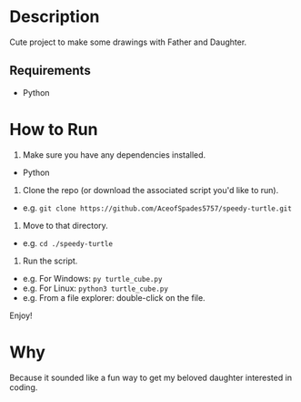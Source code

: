# Description

Cute project to make some drawings with Father and Daughter.

## Requirements

* Python

# How to Run

1. Make sure you have any dependencies installed.
  * Python
1. Clone the repo (or download the associated script you'd like to run).
  * e.g. `git clone https://github.com/AceofSpades5757/speedy-turtle.git`
1. Move to that directory.
  * e.g. `cd ./speedy-turtle`
1. Run the script.
  * e.g. For Windows: `py turtle_cube.py`
  * e.g. For Linux: `python3 turtle_cube.py`
  * e.g. From a file explorer: double-click on the file.

Enjoy!

# Why

Because it sounded like a fun way to get my beloved daughter interested in coding.
